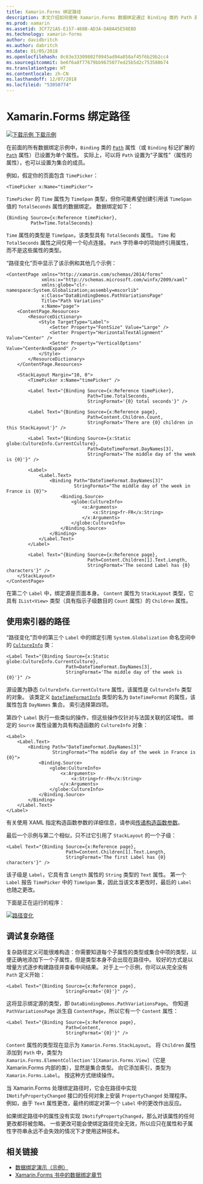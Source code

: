 ```yaml
---
title: Xamarin.Forms 绑定路径
description: 本文介绍如何使用 Xamarin.Forms 数据绑定通过 Binding 类的 Path 属性访问子属性和集合成员。
ms.prod: xamarin
ms.assetid: 3CF721A5-E157-468B-AD3A-DA0A45E58E8D
ms.technology: xamarin-forms
author: davidbritch
ms.author: dabritch
ms.date: 01/05/2018
ms.openlocfilehash: 0c63e33309802f0945ad94a858af45f6b29b2cc4
ms.sourcegitcommit: be6f6a8f77679bb9675077ed25b5d2c753580b74
ms.translationtype: HT
ms.contentlocale: zh-CN
ms.lasthandoff: 12/07/2018
ms.locfileid: "53050774"
---
```

# <a name="xamarinforms-binding-path"></a>Xamarin.Forms 绑定路径

[![下载示例](~/media/shared/download.png) 下载示例](https://developer.xamarin.com/samples/xamarin-forms/DataBindingDemos/)

在前面的所有数据绑定示例中，`Binding` 类的 [`Path`](xref:Xamarin.Forms.Binding.Path) 属性（或 `Binding` 标记扩展的 [`Path`](xref:Xamarin.Forms.Xaml.BindingExtension.Path) 属性）已设置为单个属性。 实际上，可以将 `Path` 设置为“子属性”（属性的属性），也可以设置为集合的成员。

例如，假定你的页面包含 `TimePicker`：

```xaml
<TimePicker x:Name="timePicker">
```

`TimePicker` 的 `Time` 属性为 `TimeSpan` 类型，但你可能希望创建引用该 `TimeSpan` 值的 `TotalSeconds` 属性的数据绑定。 数据绑定如下：

```xaml
{Binding Source={x:Reference timePicker},
         Path=Time.TotalSeconds}
```

`Time` 属性的类型是 `TimeSpan`，该类型具有 `TotalSeconds` 属性。 `Time` 和 `TotalSeconds` 属性之间仅用一个句点连接。 `Path` 字符串中的项始终引用属性，而不是这些属性的类型。

“路径变化”页中显示了该示例和其他几个示例：

```xaml
<ContentPage xmlns="http://xamarin.com/schemas/2014/forms"
             xmlns:x="http://schemas.microsoft.com/winfx/2009/xaml"
             xmlns:globe="clr-namespace:System.Globalization;assembly=mscorlib"
             x:Class="DataBindingDemos.PathVariationsPage"
             Title="Path Variations"
             x:Name="page">
    <ContentPage.Resources>
        <ResourceDictionary>
            <Style TargetType="Label">
                <Setter Property="FontSize" Value="Large" />
                <Setter Property="HorizontalTextAlignment" Value="Center" />
                <Setter Property="VerticalOptions" Value="CenterAndExpand" />
            </Style>
        </ResourceDictionary>
    </ContentPage.Resources>

    <StackLayout Margin="10, 0">
        <TimePicker x:Name="timePicker" />

        <Label Text="{Binding Source={x:Reference timePicker},
                              Path=Time.TotalSeconds,
                              StringFormat='{0} total seconds'}" />

        <Label Text="{Binding Source={x:Reference page},
                              Path=Content.Children.Count,
                              StringFormat='There are {0} children in this StackLayout'}" />

        <Label Text="{Binding Source={x:Static globe:CultureInfo.CurrentCulture},
                              Path=DateTimeFormat.DayNames[3],
                              StringFormat='The middle day of the week is {0}'}" />

        <Label>
            <Label.Text>
                <Binding Path="DateTimeFormat.DayNames[3]"
                         StringFormat="The middle day of the week in France is {0}">
                    <Binding.Source>
                        <globe:CultureInfo>
                            <x:Arguments>
                                <x:String>fr-FR</x:String>
                            </x:Arguments>
                        </globe:CultureInfo>
                    </Binding.Source>
                </Binding>
            </Label.Text>
        </Label>

        <Label Text="{Binding Source={x:Reference page},
                              Path=Content.Children[1].Text.Length,
                              StringFormat='The second Label has {0} characters'}" />
    </StackLayout>
</ContentPage>
```

在第二个 `Label` 中，绑定源是页面本身。 `Content` 属性为 `StackLayout` 类型，它具有 `IList<View>` 类型（具有指示子级数目的 `Count` 属性）的 `Children` 属性。

## <a name="paths-with-indexers"></a>使用索引器的路径

“路径变化”页中的第三个 `Label` 中的绑定引用 `System.Globalization` 命名空间中的 [`CultureInfo`](xref:System.Globalization.CultureInfo) 类：

```xaml
<Label Text="{Binding Source={x:Static globe:CultureInfo.CurrentCulture},
                      Path=DateTimeFormat.DayNames[3],
                      StringFormat='The middle day of the week is {0}'}" />
```

源设置为静态 `CultureInfo.CurrentCulture` 属性，该属性是 `CultureInfo` 类型的对象。 该类定义 [`DateTimeFormatInfo`](xref:System.Globalization.DateTimeFormatInfo) 类型的名为 `DateTimeFormat` 的属性，该属性包含 `DayNames` 集合。 索引选择第四项。

第四个 `Label` 执行一些类似的操作，但这些操作仅针对与法国关联的区域性。 绑定的 `Source` 属性设置为具有构造函数的 `CultureInfo` 对象：

```xaml
<Label>
    <Label.Text>
        <Binding Path="DateTimeFormat.DayNames[3]"
                 StringFormat="The middle day of the week in France is {0}">
            <Binding.Source>
                <globe:CultureInfo>
                    <x:Arguments>
                        <x:String>fr-FR</x:String>
                    </x:Arguments>
                </globe:CultureInfo>
            </Binding.Source>
        </Binding>
    </Label.Text>
</Label>
```

有关使用 XAML 指定构造函数参数的详细信息，请参阅[传递构造函数参数](~/xamarin-forms/xaml/passing-arguments.md#constructor_arguments)。

最后一个示例与第二个相似，只不过它引用了 `StackLayout` 的一个子级：

```xaml
<Label Text="{Binding Source={x:Reference page},
                      Path=Content.Children[1].Text.Length,
                      StringFormat='The first Label has {0} characters'}" />
```

该子级是 `Label`，它具有含 `Length` 属性的 `String` 类型的 `Text` 属性。 第一个 `Label` 报告 `TimePicker` 中的 `TimeSpan` 集，因此当该文本更改时，最后的 `Label` 也随之更改。

下面是正在运行的程序：

[![路径变化](binding-path-images/pathvariations-small.png "路径变化")](binding-path-images/pathvariations-large.png#lightbox "路径变化")

## <a name="debugging-complex-paths"></a>调试复杂路径

复杂路径定义可能很难构造：你需要知道每个子属性的类型或集合中项的类型，以便正确地添加下一个子属性，但是类型本身不会出现在路径中。 较好的方式是以增量方式逐步构建路径并查看中间结果。 对于上一个示例，你可以从完全没有 `Path` 定义开始：

```xaml
<Label Text="{Binding Source={x:Reference page},
                      StringFormat='{0}'}" />
```

这将显示绑定源的类型，即 `DataBindingDemos.PathVariationsPage`。 你知道 `PathVariationsPage` 派生自 `ContentPage`，所以它有一个 `Content` 属性：

```xaml
<Label Text="{Binding Source={x:Reference page},
                      Path=Content,
                      StringFormat='{0}'}" />
```

`Content` 属性的类型现在显示为 `Xamarin.Forms.StackLayout`。 将 `Children` 属性添加到 `Path` 中，类型为 `Xamarin.Forms.ElementCollection'1[Xamarin.Forms.View]`（它是 Xamarin.Forms 内部的类），显然是集合类型。 向它添加索引，类型为 `Xamarin.Forms.Label`。 按这种方式继续操作。

当 Xamarin.Forms 处理绑定路径时，它会在路径中实现 `INotifyPropertyChanged` 接口的任何对象上安装 `PropertyChanged` 处理程序。 例如，由于 `Text` 属性更改，最终的绑定对第一个 `Label` 中的更改作出反应。

如果绑定路径中的属性没有实现 `INotifyPropertyChanged`，那么对该属性的任何更改都将被忽略。 一些更改可能会使绑定路径完全无效，所以应只在属性和子属性字符串永远不会失效的情况下才使用这种技术。



## <a name="related-links"></a>相关链接

- [数据绑定演示（示例）](https://developer.xamarin.com/samples/xamarin-forms/DataBindingDemos/)
- [Xamarin.Forms 书中的数据绑定章节](~/xamarin-forms/creating-mobile-apps-xamarin-forms/summaries/chapter16.md)

